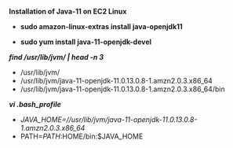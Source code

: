 
**Installation of Java-11 on EC2 Linux** 

- **sudo amazon-linux-extras install java-openjdk11**

- **sudo yum install java-11-openjdk-devel**


***find /usr/lib/jvm/ | head -n 3***
 

- /usr/lib/jvm/
- /usr/lib/jvm/java-11-openjdk-11.0.13.0.8-1.amzn2.0.3.x86_64
- /usr/lib/jvm/java-11-openjdk-11.0.13.0.8-1.amzn2.0.3.x86_64/bin


***vi .bash_profile***

  
-   *JAVA_HOME=//usr/lib/jvm/java-11-openjdk-11.0.13.0.8-1.amzn2.0.3.x86_64*
-   PATH=$PATH:$HOME/bin:$JAVA_HOME


